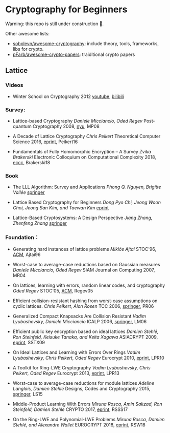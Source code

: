 # Cryptography for Beginners

Warning: this repo is still under construction 🚧.

Other awesome lists:
- [sobolevn/awesome-cryptography](https://github.com/sobolevn/awesome-cryptography): include theory, tools, frameworks, libs for crypto.
- [pFarb/awesome-crypto-papers](https://github.com/pFarb/awesome-crypto-papers): traiditional crypto papers

## Lattice

### Videos
-  Winter School on Cryptography 2012
   [youtube](https://www.youtube.com/watch?v=4ulHOV8iLls), [bilibili](https://www.bilibili.com/video/BV1hy4y1Y7bU?p=1&vd_source=98ba517588b869cd91153ae00ae5d453)
### Survey:
- Lattice-based Cryptography
  *Daniele Micciancio, Oded Regev*
  Post-quantum Cryptography 2008, [nyu](https://cims.nyu.edu/~regev/papers/pqc.pdf), MP08

- A Decade of Lattice Cryptography
  *Chris Peikert*
  Theoretical Computer Science 2016, [eprint](https://eprint.iacr.org/2015/939.pdf), Peikert16

- Fundamentals of Fully Homomorphic Encryption – A Survey
  *Zvika Brakerski*
  Electronic Colloquium on Computational Complexity 2018, [eccc](https://eccc.weizmann.ac.il/report/2018/125/), Brakerski18

### Book
- The LLL Algorithm: Survey and Applications
  *Phong Q. Nguyen, Brigitte Vallée*
  [springer](https://link.springer.com/book/10.1007/978-3-642-02295-1)

- Lattice Based Cryptography for Beginners
  *Dong Pyo Chi, Jeong Woon Choi, Jeong San Kim, and Taewan Kim*
  [eprint](https://eprint.iacr.org/2015/938.pdf)

- Lattice-Based Cryptosystems: A Design Perspective
  *Jiang Zhang, Zhenfeng Zhang*
  [springer](https://link.springer.com/book/10.1007/978-981-15-8427-5)

### Foundation：
- Generating hard instances of lattice problems
  *Miklós Ajtai*
  STOC'96, [ACM](https://dl.acm.org/doi/10.1145/237814.237838), Ajtai96
- Worst-case to average-case reductions based on Gaussian measures
  *Daniele Micciancio, Oded Regev*
  SIAM Journal on Computing 2007, MR04

-  On lattices, learning with errors, random linear codes, and cryptography
  *Oded Regev*
  STOC'05, [ACM](https://dl.acm.org/doi/10.1145/1060590.1060603), Regev05

- Efficient collision-resistant hashing from worst-case assumptions on cyclic lattices.
 *Chris Peikert, Alon Rosen*
 TCC 2006, [springer](https://link.springer.com/chapter/10.1007/11681878_8), PR06

- Generalized Compact Knapsacks Are Collision Resistant
  *Vadim Lyubashevsky, Daniele Micciancio*
  ICALP 2006, [springer](https://link.springer.com/chapter/10.1007/11787006_13), LM06

- Efficient public key encryption based on ideal lattices
  *Damien Stehlé, Ron Steinfeld, Keisuke Tanaka, and Keita Xagawa*
  ASIACRYPT 2009, [eprint](https://eprint.iacr.org/2009/285.pdf), SSTX09

- On Ideal Lattices and Learning with Errors Over Rings
  *Vadim Lyubashevsky, Chris Peikert, Oded Regev*
  Eurocrypt 2010, [eprint](https://eprint.iacr.org/2012/230.pdf), LPR10

- A Toolkit for Ring-LWE Cryptography
  *Vadim Lyubashevsky, Chris Peikert, Oded Regev*
  Eurocrypt 2013, [eprint](https://eprint.iacr.org/2013/293.pdf), LPR13

- Worst-case to average-case reductions for module lattices
  *Adeline Langlois, Damien Stehlé*
  Designs, Codes and Cryptography 2015, [springer](https://link.springer.com/article/10.1007/s10623-014-9938-4), LS15

- Middle-Product Learning With Errors
  *Miruna Rosca, Amin Sakzad, Ron Steinfeld, Damien Stehle*
  CRYPTO 2017, [eprint](https://eprint.iacr.org/2017/628.pdf), RSSS17

- On the Ring-LWE and Polynomial-LWE Problems
  *Miruna Rosca, Damien Stehlé, and Alexandre Wallet*
  EUROCRYPT 2018, [eprint](https://eprint.iacr.org/2018/170.pdf), RSW18
